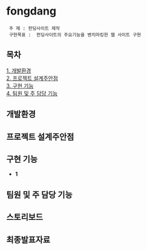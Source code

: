 # fongdang

```
 주 제 : 펀딩사이트 제작
 구현목표 :  펀딩사이트의 주요기능을 벤치마킹한 웹 사이트 구현
```
## 목차
[1. 개발환경](#개발환경)  
[2. 프로젝트 설계주안점](#프로젝트-설계주안점)  
[3. 구현 기능](#구현-기능)  
[4. 팀원 및 주 담당 기능](#팀원-및-주-담당-기능) 

## 개발환경

## 프로젝트 설계주안점

## 구현 기능
+ **1**

## 팀원 및 주 담당 기능

## 스토리보드

## 최종발표자료
  
  
